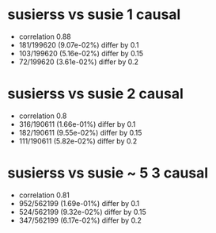 # susierss vs susie  1 causal

- correlation 0.88
- 181/199620 (9.07e-02%) differ by 0.1
- 103/199620 (5.16e-02%) differ by 0.15
- 72/199620 (3.61e-02%) differ by 0.2


# susierss vs susie  2 causal

- correlation 0.8
- 316/190611 (1.66e-01%) differ by 0.1
- 182/190611 (9.55e-02%) differ by 0.15
- 111/190611 (5.82e-02%) differ by 0.2


# susierss vs susie  ~ 5 3 causal

- correlation 0.81
- 952/562199 (1.69e-01%) differ by 0.1
- 524/562199 (9.32e-02%) differ by 0.15
- 347/562199 (6.17e-02%) differ by 0.2


